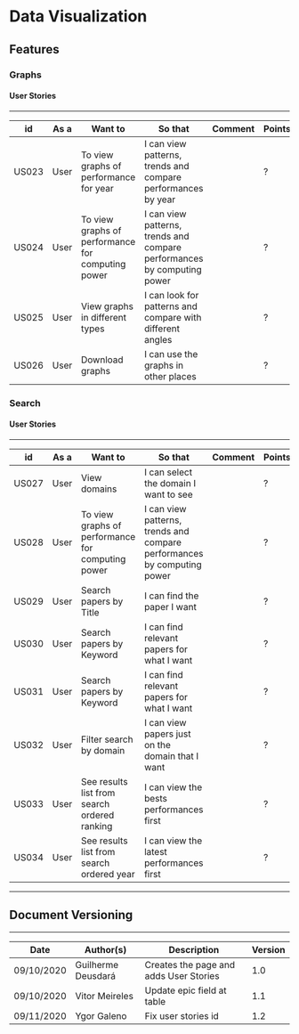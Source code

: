 # Data Visualization

## Features

### Graphs

#### User Stories
----------------

|    id|  As a|                                          Want to|                                                                So that|                                    Comment|Points|Priority|
|------|------|-------------------------------------------------|-----------------------------------------------------------------------|-------------------------------------------|------|--------|
| US023|  User|           To view graphs of performance for year|           I can view patterns, trends and compare performances by year|                                           |  ?   |  Must  |
| US024|  User|To view graphs of performance for computing power|I can view patterns, trends and compare performances by computing power|                                           |  ?   |  Must  |
| US025|  User|                   View graphs in different types|              I can look for patterns and compare with different angles|                                           |  ?   |  Must  |
| US026|  User|                                  Download graphs|                                   I can use the graphs in other places|                                           |  ?   |  Must  |


### Search

#### User Stories
----------------

|    id|  As a|                                          Want to|                                                                So that|                                    Comment|Points|Priority|
|------|------|-------------------------------------------------|-----------------------------------------------------------------------|-------------------------------------------|------|--------|
| US027|  User|                                     View domains|                                  I can select the domain I want to see|                                           |  ?   |  Must  |
| US028|  User|To view graphs of performance for computing power|I can view patterns, trends and compare performances by computing power|                                           |  ?   |  Must  |
| US029|  User|                           Search papers by Title|                                            I can find the paper I want|                                           |  ?   |  Must  |
| US030|  User|                         Search papers by Keyword|                             I can find relevant papers for what I want|                                           |  ?   |  Must  |
| US031|  User|                         Search papers by Keyword|                             I can find relevant papers for what I want|                                           |  ?   |  Must  |
| US032|  User|                          Filter search by domain|                       I can view papers just on the domain that I want|                                           |  ?   |  Must  |
| US033|  User|     See results list from search ordered ranking|                                I can view the bests performances first|                                           |  ?   |  Must  |
| US034|  User|        See results list from search ordered year|                               I can view the latest performances first|                                           |  ?   |  Must  |

---

## Document Versioning
---

| Date | Author(s) | Description | Version |
|------|-------|-----------|--------|
| 09/10/2020 | Guilherme Deusdará | Creates the page and adds User Stories | 1.0 |
| 09/10/2020 | Vitor Meireles     | Update epic field at table | 1.1 |
| 09/11/2020 | Ygor Galeno | Fix user stories id | 1.2 |